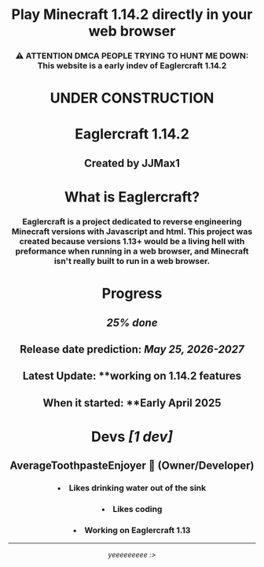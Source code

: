 <div align='center'>

# Play Minecraft 1.14.2 directly in your web browser

### ⚠ ATTENTION DMCA PEOPLE TRYING TO HUNT ME DOWN: This website is a early indev of Eaglercraft 1.14.2

# UNDER CONSTRUCTION

# Eaglercraft 1.14.2

## Created by JJMax1



# What is Eaglercraft?

### Eaglercraft is a project dedicated to reverse engineering Minecraft versions with Javascript and html. This project was created because versions **1.13+** would be a living hell with preformance when running in a web browser, and Minecraft isn't really built to run in a web browser.

# Progress

## ***25% done***

## Release date prediction: ***May 25, 2026-2027***

## Latest Update: **working on 1.14.2 features

## When it started: **Early April 2025


# Devs *[1 dev]*

## AverageToothpasteEnjoyer 👑 **(Owner/Developer)**
### <li>Likes drinking water out of the sink</li>
### <li>Likes coding</li>
### <li>Working on Eaglercraft 1.13</li>

<hr>

<i>yeeeeeeeee :></i>
